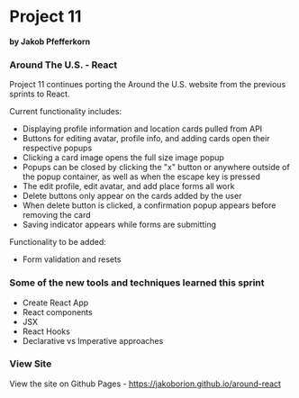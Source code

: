 # Project 11

**by Jakob Pfefferkorn**

### Around The U.S. - React

Project 11 continues porting the Around the U.S. website from the previous sprints to React. 

Current functionality includes:
* Displaying profile information and location cards pulled from API
* Buttons for editing avatar, profile info, and adding cards open their respective popups
* Clicking a card image opens the full size image popup
* Popups can be closed by clicking the "x" button or anywhere outside of the popup container, as well as when the escape key is pressed
* The edit profile, edit avatar, and add place forms all work
* Delete buttons only appear on the cards added by the user
* When delete button is clicked, a confirmation popup appears before removing the card
* Saving indicator appears while forms are submitting

Functionality to be added:
* Form validation and resets


### Some of the new tools and techniques learned this sprint

* Create React App
* React components
* JSX
* React Hooks
* Declarative vs Imperative approaches

### View Site

View the site on Github Pages - https://jakoborion.github.io/around-react


